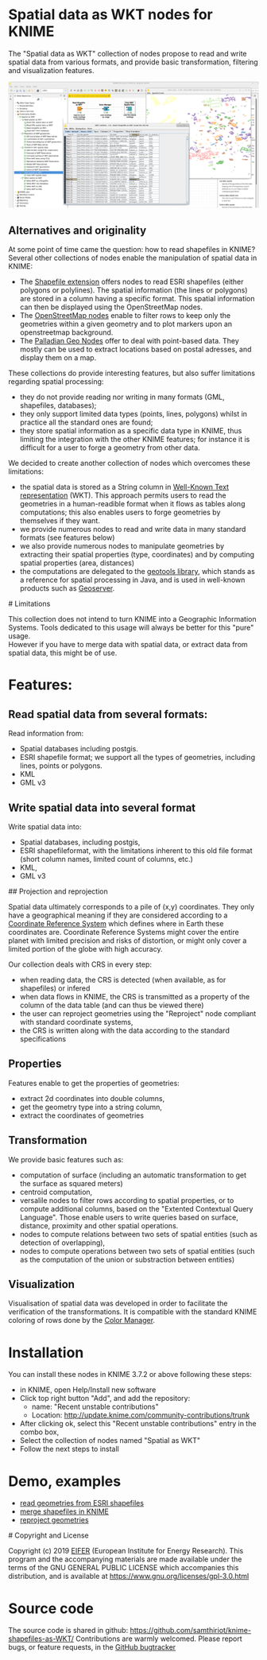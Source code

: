 
# Spatial data as WKT nodes for KNIME

The "Spatial data as WKT" collection of nodes 
propose to read and write spatial data from various formats, and provide basic transformation, filtering and visualization features. 

![Screenshot of the spatial nodes](capture_main.png)

## Alternatives and originality

At some point of time came the question: how to read shapefiles in KNIME? 
Several other collections of nodes enable the manipulation of spatial data in KNIME:
* The [Shapefile extension](https://www.knime.com/shapefile-extension) offers nodes to read ESRI shapefiles (either polygons or polylines). The spatial information (the lines or polygons) are stored in a column having a specific format. This spatial information can then be displayed using the OpenStreetMap nodes. 
* The [OpenStreetMap nodes](https://nodepit.com/iu/org.knime.features.ext.osm.feature.group) enable to filter rows to keep only the geometries within a given geometry and to plot markers upon an openstreetmap background.
* The [Palladian Geo Nodes](https://www.knime.com/book/geo-nodes) offer to deal with point-based data. They mostly can be used to extract locations based on postal adresses, and display them on a map.

These collections do provide interesting features, but also suffer limitations regarding spatial processing: 
* they do not provide reading nor writing in many formats (GML, shapefiles, databases); 
* they only support limited data types (points, lines, polygons) whilst in practice all the standard ones are found; 
* they store spatial information as a specific data type in KNIME, thus limiting the integration with the other KNIME features; for instance it is difficult for a user to forge a geometry from other data.

We decided to create another collection of nodes which overcomes these limitations:
* the spatial data is stored as a String column in [Well-Known Text representation](https://en.wikipedia.org/wiki/Well-known_text_representation_of_geometry) (WKT). This approach permits users to read the geometries in a human-readible format when it flows as tables along computations; this also enables users to forge geometries by themselves if they want. 
* we provide numerous nodes to read and write data in many standard formats (see features below)
* we also provide numerous nodes to manipulate geometries by extracting their spatial properties (type, coordinates) and by computing spatial properties (area, distances)
* the computations are delegated to the [geotools library](https://en.wikipedia.org/wiki/GeoTools), which stands as a reference for spatial processing in Java, and is used in well-known products such as [Geoserver](http://geoserver.org/). 


# Limitations

This collection does not intend to turn KNIME into a Geographic Information Systems. 
Tools dedicated to this usage will always be better for this "pure" usage.  
However if you have to merge data with spatial data, or extract data from spatial data, this might be of use.

 
# Features:  

## Read spatial data from several formats:

Read information from:
* Spatial databases including postgis. 
* ESRI shapefile format; we support all the types of geometries, including lines, points or polygons. 
* KML
* GML v3


## Write spatial data into several format

Write spatial data into:
* Spatial databases, including postgis,
* ESRI shapefileformat, with the limitations inherent to this old file format (short column names, limited count of columns, etc.)
* KML,
* GML v3


## Projection and reprojection

Spatial data ultimately corresponds to a pile of (x,y) coordinates. They only have a geographical meaning if they are considered according to a [Coordinate Reference System](https://en.wikipedia.org/wiki/Spatial_reference_system) which defines 
where in Earth these coordinates are. Coordinate Reference Systems might cover the entire planet with limited precision and risks of distortion, or might only cover a limited portion of the globe with high accuracy.

Our collection deals with CRS in every step:
* when reading data, the CRS is detected (when available, as for shapefiles) or infered
* when data flows in KNIME, the CRS is transmitted as a property of the column of the data table (and can thus be viewed there)
* the user can reproject geometries using the "Reproject" node compliant with standard coordinate systems,
* the CRS is written along with the data according to the standard specifications


## Properties 

Features enable to get the properties of geometries:
* extract 2d coordinates into double columns,
* get the geometry type into a string column,
* extract the coordinates of geometries


## Transformation

We provide basic features such as:
* computation of surface (including an automatic transformation to get the surface as squared meters)
* centroid computation,
* versalile nodes to filter rows according to spatial properties, or to compute additional columns, based on the "Extented Contextual Query Language". Those enable users to write queries based on surface, distance, proximity and other spatial operations.
* nodes to compute relations between two sets of spatial entities (such as detection of overlapping),
* nodes to compute operations between two sets of spatial entities (such as the computation of the union or substraction between entities)


## Visualization

Visualisation of spatial data was developed in order to facilitate the verification of the transformations.
It is compatible with the standard KNIME coloring of rows done by the [Color Manager](https://nodepit.com/node/org.knime.base.node.viz.property.color.ColorManager2NodeFactory).


# Installation

You can install these nodes in KNIME 3.7.2 or above following these steps:
* in KNIME, open Help/Install new software
* Click top right button "Add", and add the repository:
	* name: "Recent unstable contributions"
	* Location: http://update.knime.com/community-contributions/trunk
* After clicking ok, select this "Recent unstable contributions" entry in the combo box,
* Select the collection of nodes named "Spatial as WKT"
* Follow the next steps to install 


# Demo, examples

* [read geometries from ESRI shapefiles](pages/0_read_shapefiles/index.md)
* [merge shapefiles in KNIME](pages/1_merge_shapefiles/index.md)
* [reproject geometries](pages/2_reproject/index.md)



# Copyright and License

Copyright (c) 2019 [EIFER](https://www.eifer.kit.edu/) (European Institute for Energy Research).
This program and the accompanying materials are made available under the terms of the GNU GENERAL PUBLIC LICENSE
which accompanies this distribution, and is available at https://www.gnu.org/licenses/gpl-3.0.html


# Source code

The source code is shared in github: https://github.com/samthiriot/knime-shapefiles-as-WKT/
Contributions are warmly welcomed. 
Please report bugs, or feature requests, in the [GitHub bugtracker](https://github.com/samthiriot/knime-shapefiles-as-WKT/issues/)


